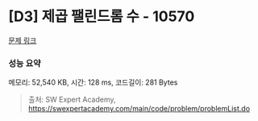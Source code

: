 # [D3] 제곱 팰린드롬 수 - 10570 

[문제 링크](https://swexpertacademy.com/main/code/problem/problemDetail.do?contestProbId=AXO72aaqPrcDFAXS) 

### 성능 요약

메모리: 52,540 KB, 시간: 128 ms, 코드길이: 281 Bytes



> 출처: SW Expert Academy, https://swexpertacademy.com/main/code/problem/problemList.do